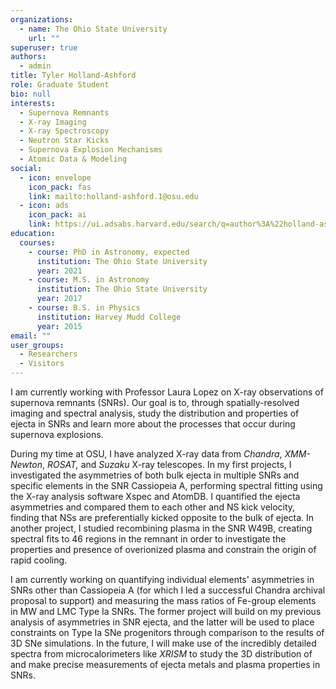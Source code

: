 ```yaml
---
organizations:
  - name: The Ohio State University
    url: ""
superuser: true
authors:
  - admin
title: Tyler Holland-Ashford
role: Graduate Student
bio: null
interests:
  - Supernova Remnants
  - X-ray Imaging
  - X-ray Spectroscopy
  - Neutron Star Kicks
  - Supernova Explosion Mechanisms
  - Atomic Data & Modeling
social:
  - icon: envelope
    icon_pack: fas
    link: mailto:holland-ashford.1@osu.edu
  - icon: ads
    icon_pack: ai
    link: https://ui.adsabs.harvard.edu/search/q=author%3A%22holland-ashford%22&sort=date%20desc%2C%20bibcode%20desc&p_=0
education:
  courses:
    - course: PhD in Astronomy, expected
      institution: The Ohio State University
      year: 2021
    - course: M.S. in Astronomy
      institution: The Ohio State University
      year: 2017
    - course: B.S. in Physics
      institution: Harvey Mudd College
      year: 2015
email: ""
user_groups:
  - Researchers
  - Visitors
---
```

I am currently working with Professor Laura Lopez on X-ray observations of supernova remnants (SNRs). Our goal is to, through spatially-resolved imaging and spectral analysis, study the distribution and properties of ejecta in SNRs and learn more about the processes that occur during supernova explosions. 

During my time at OSU, I have analyzed X-ray data from *Chandra*, *XMM-Newton*, *ROSAT,* and *Suzaku* X-ray telescopes. In my first projects, I investigated the asymmetries of both bulk ejecta in multiple SNRs and specific elements in the SNR Cassiopeia A, performing spectral fitting using the X-ray analysis software Xspec and AtomDB. I quantified the ejecta asymmetries and compared them to each other and NS kick velocity, finding that NSs are preferentially kicked opposite to the bulk of ejecta. In another project, I studied recombining plasma in the SNR W49B, creating spectral fits to 46 regions in the remnant in order to investigate the properties and presence of overionized plasma and constrain the origin of rapid cooling.

I am currently working on quantifying individual elements' asymmetries in SNRs other than Cassiopeia A (for which I led a successful Chandra archival proposal to support) and measuring the mass ratios of Fe-group elements in MW and LMC Type Ia SNRs. The former project will build on my previous analysis of asymmetries in SNR ejecta, and the latter will be used to place constraints on Type Ia SNe progenitors through comparison to the results of 3D SNe simulations. In the future, I will make use of the incredibly detailed spectra from microcalorimeters like *XRISM* to study the 3D distribution of and make precise measurements of ejecta metals and plasma properties in SNRs.